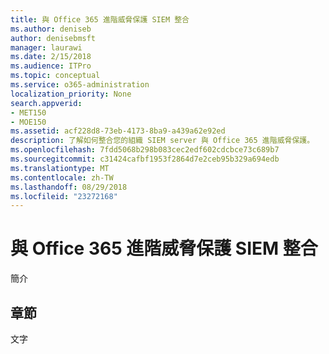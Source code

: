 ```yaml
---
title: 與 Office 365 進階威脅保護 SIEM 整合
ms.author: deniseb
author: denisebmsft
manager: laurawi
ms.date: 2/15/2018
ms.audience: ITPro
ms.topic: conceptual
ms.service: o365-administration
localization_priority: None
search.appverid:
- MET150
- MOE150
ms.assetid: acf228d8-73eb-4173-8ba9-a439a62e92ed
description: 了解如何整合您的組織 SIEM server 與 Office 365 進階威脅保護。
ms.openlocfilehash: 7fdd5068b298b083cec2edf602cdcbce73c689b7
ms.sourcegitcommit: c31424cafbf1953f2864d7e2ceb95b329a694edb
ms.translationtype: MT
ms.contentlocale: zh-TW
ms.lasthandoff: 08/29/2018
ms.locfileid: "23272168"
---
```

# <a name="siem-integration-with-office-365-advanced-threat-protection"></a>與 Office 365 進階威脅保護 SIEM 整合

簡介
  
## <a name="section"></a>章節

文字
  

